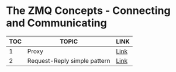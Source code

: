 # The ZMQ Concepts - Connecting and Communicating

| TOC  | TOPIC  | LINK  |
|---|---|---|
| 1  | Proxy  |  [Link](./proxy/proxy.md) |
| 2  | Request-Reply simple pattern  |  [Link](./basicRequestReply/requestReply.md) |